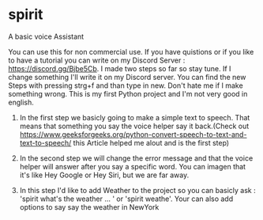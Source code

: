 # spirit
A basic voice Assistant

You can use this for non commercial use.
If you have quistions or if you like to have a tutorial you can write on my Discord Server : https://discord.gg/Bjbe5Cb.
I made two steps so far so stay tune. If I change something I'll write it on my Discord server. You can find the new Steps with pressing strg+f and than type in new. Don't hate me if I make something wrong. This is my first Python project and I'm not very good in english.

1. In the first step we basicly going to make a simple text to speech. That means that something you say the voice helper say it back.(Check out https://www.geeksforgeeks.org/python-convert-speech-to-text-and-text-to-speech/ this Article helped me alout and is the first step)

2. In the second step we will change the error message and that the voice helper will answer after you say a specific word. You can imagen that it's like Hey Google or Hey Siri, but we are far away.

3. In this step I'd like to add Weather to the project so you can basicly ask : 'spirit what's the weather ... ' or 'spirit weathe'. Your can also add options to say say the weather in NewYork

